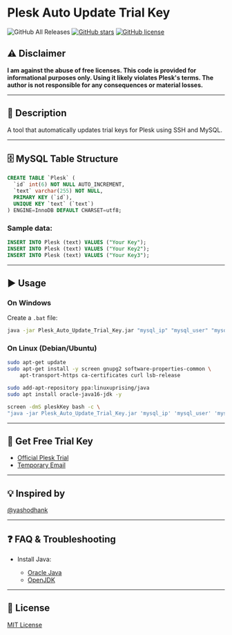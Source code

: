 # Plesk Auto Update Trial Key

![GitHub All Releases](https://img.shields.io/github/downloads/megoRU/Plesk_Auto_Update_Trial_Key/total)
[![GitHub stars](https://img.shields.io/github/stars/megoRU/Plesk_Auto_Update_Trial_Key)](https://github.com/megoRU/Plesk_Auto_Update_Trial_Key/stargazers)
[![GitHub license](https://img.shields.io/github/license/megoRU/Plesk_Auto_Update_Trial_Key)](https://github.com/megoRU/Plesk_Auto_Update_Trial_Key/blob/master/LICENSE)

## ⚠️ Disclaimer

**I am against the abuse of free licenses. This code is provided for informational purposes only. Using it likely violates Plesk's terms. The author is not responsible for any consequences or material losses.**

---

## 📌 Description

A tool that automatically updates trial keys for Plesk using SSH and MySQL.

---

## 🗄️ MySQL Table Structure

```sql
CREATE TABLE `Plesk` (
  `id` int(6) NOT NULL AUTO_INCREMENT,
  `text` varchar(255) NOT NULL,
  PRIMARY KEY (`id`),
  UNIQUE KEY `text` (`text`)
) ENGINE=InnoDB DEFAULT CHARSET=utf8;
```

### Sample data:

```sql
INSERT INTO Plesk (text) VALUES ("Your Key");
INSERT INTO Plesk (text) VALUES ("Your Key2");
INSERT INTO Plesk (text) VALUES ("Your Key3");
```

---

## ▶️ Usage

### On Windows

Create a `.bat` file:

```bat
java -jar Plesk_Auto_Update_Trial_Key.jar "mysql_ip" "mysql_user" "mysql_pass" "ssh_ip" "ssh_user" "ssh_pass" "mysql_db"
```

### On Linux (Debian/Ubuntu)

```bash
sudo apt-get update
sudo apt-get install -y screen gnupg2 software-properties-common \
    apt-transport-https ca-certificates curl lsb-release

sudo add-apt-repository ppa:linuxuprising/java
sudo apt install oracle-java16-jdk -y

screen -dmS pleskKey bash -c \
"java -jar Plesk_Auto_Update_Trial_Key.jar 'mysql_ip' 'mysql_user' 'mysql_pass' 'ssh_ip' 'ssh_user' 'ssh_pass' 'mysql_db'"
```

---

## 🔑 Get Free Trial Key

* [Official Plesk Trial](https://www.plesk.com/plesk-free-download/)
* [Temporary Email](https://temp-mail.org/)

---

## 💡 Inspired by

[@yashodhank](https://github.com/yashodhank)

---

## ❓ FAQ & Troubleshooting

* Install Java:

  * [Oracle Java](https://www.oracle.com/java/technologies/javase-downloads.html)
  * [OpenJDK](https://adoptopenjdk.net/)

---

## 📝 License

[MIT License](LICENSE)
